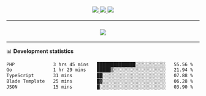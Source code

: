 <h3 align="center">
  <a href="https://github.com/hwalker928">
      <img src="https://img.shields.io/github/followers/hwalker928?label=Followers&style=for-the-badge&color=lightblue">
  </a>
  <a href="https://harryw.link/discord" alt="Discord">
      <img src="https://img.shields.io/discord/738451951758606336?label=discord&style=for-the-badge&color=lightblue"/>
  </a>
  <a href="https://harryw.link/sparked" alt="Sparked Host">
      <img src="https://img.shields.io/static/v1?label=Sponsor&message=Sparked%20Host&color=yellow&style=for-the-badge"/>
  </a>
</h3>

<hr>


<h3 align="center">
  <a href="https://github.com/hwalker928">
      <img src="https://github-profile-trophy.vercel.app/?username=hwalker928&no-bg=true&no-frame=true">
  </a>
</h3>


<hr>

📊 **Development statistics**

<!--START_SECTION:waka-->

```txt
PHP              3 hrs 45 mins   ██████████████░░░░░░░░░░░   55.56 %
Go               1 hr 29 mins    █████▒░░░░░░░░░░░░░░░░░░░   21.94 %
TypeScript       31 mins         ██░░░░░░░░░░░░░░░░░░░░░░░   07.88 %
Blade Template   25 mins         █▓░░░░░░░░░░░░░░░░░░░░░░░   06.28 %
JSON             15 mins         █░░░░░░░░░░░░░░░░░░░░░░░░   03.90 %
```

<!--END_SECTION:waka-->
